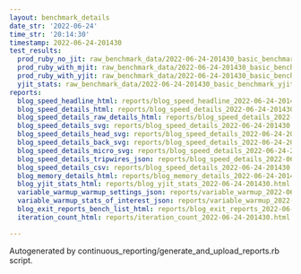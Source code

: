 ```yaml
---
layout: benchmark_details
date_str: '2022-06-24'
time_str: '20:14:30'
timestamp: 2022-06-24-201430
test_results:
  prod_ruby_no_jit: raw_benchmark_data/2022-06-24-201430_basic_benchmark_prod_ruby_no_jit.json
  prod_ruby_with_mjit: raw_benchmark_data/2022-06-24-201430_basic_benchmark_prod_ruby_with_mjit.json
  prod_ruby_with_yjit: raw_benchmark_data/2022-06-24-201430_basic_benchmark_prod_ruby_with_yjit.json
  yjit_stats: raw_benchmark_data/2022-06-24-201430_basic_benchmark_yjit_stats.json
reports:
  blog_speed_headline_html: reports/blog_speed_headline_2022-06-24-201430.html
  blog_speed_details_html: reports/blog_speed_details_2022-06-24-201430.html
  blog_speed_details_raw_details_html: reports/blog_speed_details_2022-06-24-201430.raw_details.html
  blog_speed_details_svg: reports/blog_speed_details_2022-06-24-201430.svg
  blog_speed_details_head_svg: reports/blog_speed_details_2022-06-24-201430.head.svg
  blog_speed_details_back_svg: reports/blog_speed_details_2022-06-24-201430.back.svg
  blog_speed_details_micro_svg: reports/blog_speed_details_2022-06-24-201430.micro.svg
  blog_speed_details_tripwires_json: reports/blog_speed_details_2022-06-24-201430.tripwires.json
  blog_speed_details_csv: reports/blog_speed_details_2022-06-24-201430.csv
  blog_memory_details_html: reports/blog_memory_details_2022-06-24-201430.html
  blog_yjit_stats_html: reports/blog_yjit_stats_2022-06-24-201430.html
  variable_warmup_warmup_settings_json: reports/variable_warmup_2022-06-24-201430.warmup_settings.json
  variable_warmup_stats_of_interest_json: reports/variable_warmup_2022-06-24-201430.stats_of_interest.json
  blog_exit_reports_bench_list_html: reports/blog_exit_reports_2022-06-24-201430.bench_list.html
  iteration_count_html: reports/iteration_count_2022-06-24-201430.html

---
```

Autogenerated by continuous_reporting/generate_and_upload_reports.rb script.
